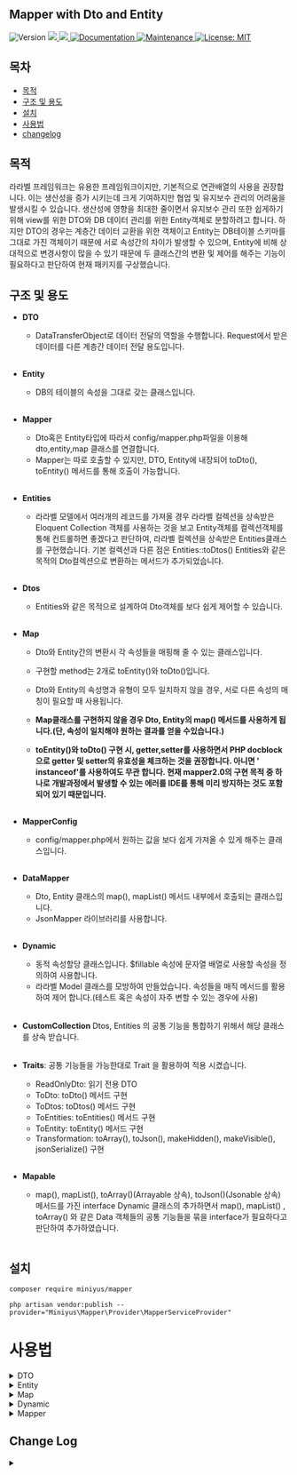 ## Mapper with Dto and Entity

 <img alt="Version" src="https://img.shields.io/badge/version-2.5.8-blue.svg?cacheSeconds=2592000" />
  <a href="https://php.net" target="_blank">
    <img src="https://img.shields.io/badge/php-%5E7.4.0-blue" />
  </a>
  <a href="https://laravel.com" target="_blank">
    <img src="https://img.shields.io/badge/laravel-7.x-lightgrey" />
  </a>
  <a href="https://github.com/miniyus/tongdocAPI#readme" target="_blank">
    <img alt="Documentation" src="https://img.shields.io/badge/documentation-yes-brightgreen.svg" />
  </a>
  <a href="https://github.com/miniyus/tongdocAPI/graphs/commit-activity" target="_blank">
    <img alt="Maintenance" src="https://img.shields.io/badge/Maintained%3F-yes-green.svg" />
  </a>
  <a href="https://github.com/miniyus/tongdocAPI/blob/master/LICENSE" target="_blank">
    <img alt="License: MIT" src="https://img.shields.io/badge/license-MIT-yellow" />
  </a>

## 목차

- [목적](#목적)
- [구조 및 용도](#구조-및-용도)
- [설치](#설치)
- [사용법](#사용법)
- [changelog](#change-log)

## 목적

라라벨 프레임워크는 유용한 프레임워크이지만, 기본적으로 연관배열의 사용을 권장합니다. 이는 생산성을 증가 시키는데 크게 기여하지만 협업 및 유지보수 관리의 어려움을 발생시킬 수 있습니다. 생산성에 영향을 최대한
줄이면서 유지보수 관리 또한 쉽게하기 위해 view를 위한 DTO와 DB 데이터 관리를 위한 Entity객체로 분할하려고 합니다. 하지만 DTO의 경우는 계층간 데이터 교환을 위한 객체이고 Entity는 DB테이블
스키마를 그대로 가진 객체이기 때문에 서로 속성간의 차이가 발생할 수 있으며, Entity에 비해 상대적으로 변경사항이 많을 수 있기 때문에 두 클래스간의 변환 및 제어를 해주는 기능이 필요하다고 판단하여 현재 패키지를
구상했습니다.

## 구조 및 용도

- **DTO**
    - DataTransferObject로 데이터 전달의 역할을 수행합니다. Request에서 받은 데이터를 다른 계층간 데이터 전달 용도입니다.
      <br><br>

- **Entity**
    - DB의 테이블의 속성을 그대로 갖는 클래스입니다.
      <br><br>

- **Mapper**
    - Dto혹은 Entity타입에 따라서 config/mapper.php파일을 이용해 dto,entity,map 클래스를 연결합니다.
    - Mapper는 따로 호출할 수 있지만, DTO, Entity에 내장되어 toDto(), toEntity() 메서드를 통해 호출이 가능합니다.
      <br><br>

- **Entities**
    - 라라벨 모델에서 여러개의 레코드를 가져올 경우 라라벨 컬렉션을 상속받은 Eloquent Collection 객체를 사용하는 것을 보고 Entity객체를 컬렉션객체를 통해 컨트롤하면 좋겠다고 판단하여,
      라라벨 컬렉션을 상속받은 Entities클래스를 구현했습니다. 기본 컬렉션과 다른 점은 Entities::toDtos() Entities와 같은 목적의 Dto컬렉션으로 변환하는 메서드가 추가되었습니다.
      <br><br>

- **Dtos**
    - Entities와 같은 목적으로 설계하여 Dto객체를 보다 쉽게 제어할 수 있습니다.
      <br><br>

- **Map**
    - Dto와 Entity간의 변환시 각 속성들을 매핑해 줄 수 있는 클래스입니다.
    - 구현할 method는 2개로 toEntity()와 toDto()입니다.<br>
    - Dto와 Entity의 속성명과 유형이 모두 일치하지 않을 경우, 서로 다른 속성의 매칭이 필요할 때 사용됩니다.

    - **Map클래스를 구현하지 않을 경우 Dto, Entity의 map() 메서드를 사용하게 됩니다.(단, 속성이 일치해야 원하는 결과를 얻을 수있습니다.)**
    - **toEntity()와 toDto() 구현 시, getter,setter를 사용하면서 PHP docblock으로 getter 및 setter의 유효성을 체크하는 것을 권장합니다. 아니면 '
      instanceof'를 사용하여도 무관 합니다. 현재 mapper2.0의 구현 목적 중 하나로 개발과정에서 발생할 수 있는 에러를 IDE를 통해 미리 방지하는 것도 포함되어 있기 때문입니다.**
      <br>
      <br>

- **MapperConfig**
    - config/mapper.php에서 원하는 값을 보다 쉽게 가져올 수 있게 해주는 클래스입니다.
      <br>
      <br>
- **DataMapper**
    - Dto, Entity 클래스의 map(), mapList() 메서드 내부에서 호출되는 클래스입니다.
    - JsonMapper 라이브러리를 사용합니다.
      <br>
      <br>
- **Dynamic**
    - 동적 속성할당 클래스입니다. $fillable 속성에 문자열 배열로 사용할 속성을 정의하여 사용합니다.
    - 라라벨 Model 클래스를 모방하여 만들었습니다. 속성들을 매직 메서드를 활용하여 제어 합니다.(테스트 혹은 속성이 자주 변할 수 있는 경우에 사용)
      <br>
      <br>
- **CustomCollection**
  Dtos, Entities 의 공통 기능을 통합하기 위해서 해당 클래스를 상속 받습니다.
  <br>
  <br>
- **Traits**:
  공통 기능들을 가능한대로 Trait 을 활용하여 적용 시켰습니다.
    - ReadOnlyDto: 읽기 전용 DTO
    - ToDto: toDto() 메서드 구현
    - ToDtos: toDtos() 메서드 구현
    - ToEntities: toEntities() 메서드 구현
    - ToEntity: toEntity() 메서드 구현
    - Transformation: toArray(), toJson(), makeHidden(), makeVisible(), jsonSerialize() 구현
      <br>
      <br>
- **Mapable**
  - map(), mapList(), toArray()(Arrayable 상속), toJson()(Jsonable 상속) 메서드를 가진 interface Dynamic 클래스의 추가하면서 map(), mapList()
  , toArray() 와 같은 Data 객체들의 공통 기능들을 묶을 interface가 필요하다고 판단하여 추가하였습니다.
  <br><br>

## 설치

```shell
composer require miniyus/mapper

php artisan vendor:publish --provider="Miniyus\Mapper\Provider\MapperServiceProvider"
```

# 사용법

<details>
<summary>DTO</summary>

```php
<?php
// Dto 만들기
use Miniyus\Mapper\Data\Dto;

class DemoDto extends Dto
{
    private int $id;
    private string $name;
    
    /**
     * @return int
     */
    public function getId(): int
    {
        return $this->id;
    }
    
    /**
     * @param int $id
     * @return $this
     */
    public function setId(int $id): DemoDto
    {
        $this->id = $id;
        return $this;
    }
    
    /**
     * @return string
     */
    public function getName(): string
    {
        return $this->name;
    }
    
     /**
     * @param string $name
     * @return $this
     */
    public function setName($name): DemoDto
    {
        $this->name = $name;
        return $this;
    }
}

// 기능 예제

// 1. 인스턴스 생성
// 생성 시 파라미터는 Arrayable, array, object(public 속성만 할당 됨) 유형만 허용
/** @var DemoDto $dto */
$dto = new DemoDto(['id'=>1,'name'=>'abc']);
$dto = DemoDto::newInstance(['id'=>1,'name'=>'abc']);

// 2. map(), mapList() 메서드
// 생성 시 파라미터와 동일하다.
// 두번째 파라미터로 Closure, callable 활용이 가능하다.
$dto->map(['id'=>2,'name'=>'Laravel']);

// 콜백 파라미터 사용법
$dto->map($someArray,function($somArray, DemoDto $dto){
    return $dto->setId($somArray['id']);
});

// Dtos는 라라벨의 Collection 클래스를 상속받은 클래스
// 기본적인 사용법은 라라벨 Collection과 동일하다.
// 두번째 파라미터로 Closure, callable 활용이 가능하다.
/** @var \Miniyus\Mapper\Data\Dtos $dtos */
$dtos = $dto->mapList([DemoDto::newInstance(),DemoDto::newInstance()]);

// 3. Entity 변환
// 파라미터 없으면, config/mapper.php 파일에 매칭해둔 Map 클래스를 통하여 매핑한 Entity 객체를 반환
$dto->toEntity();

// 연결된 Map 클래스가 있으면 Map클래스의 toEntity() 메서드를 통해 매핑
// 연결된 Map 클래스가 없으면 (new DemoEntity())->map($dto) 와 같음
$dto->toEntity(DemoEntity::class);

// 2번째 파라미터 활용
// Map 클래스 지정 매핑
// Map 클래스를 config/mapper.php에 명시하지 않았더라도 매개변수로 넘겨주면 해당 Map클래스를 통해 매핑한다.
$dto->toEntity(DemoEntity::class, DemoMap::class);

// Closure 활용 매핑
$dto->toEntity(DemoEntity::class, function(DemoDto $dto, DemoEntity $entity){
    // getter, setter 매핑 로직
    return $entity;
});

// Closure 활용 매핑 2
$dto->toEntity(DemoEntity::class, function(DemoDto $dto){
    // Mapper는  배열로 반환된 경우도 매핑이 가능하다.
    return [
        'id'=>$dto->getId(),
        'name'=>$dto->getName()
    ];
});

// callable 활용
function exampleCallable($dto, $entity){
// getter, setter 등등... 매핑 로직
    return $entity;
}
$dto->toEntity(DemoEntity::class, 'exampleCallable');

// 4. 기타 변환

// 배열, 파라미터에서 null 허용 여부를 선택할 수 있다.
// true면 null인 속성도 출력, false면 null인 속성 제외 
$dto->toArray();

// json
// toJson 파라미터는 기존 toJson과 동일하게 option 파라미터가 들어간다.
$dto->toJson();

// 속성 숨김, laravel model의 hideAttributes의 makeHidden() 메서드와 사용법은 동일
$dto->makeHidden('name');

// 속성 보이기, laravel model의 hideAttributes의 makeVisible() 메서드와 사용법은 동일
$dto->makeVisible('name');

// 할당 되지 않은 속성 기본 값으로 초기화
$dto->initialize();

```
</details>

<details>
<summary>Entity</summary>

```php
<?php

use Miniyus\Mapper\Data\Entity;

class DemoEntity extends Entity{
    // 기타 속성 선언 및 getter,setter (DTO와 동일함)
    
    /**
     * Model과 연결을 위해   
     * @return string
     */
    protected function getIdentifier() : string{
        return DemoModel::class;
    }
}

// 대부분의 기능들은 Dto와 동일
$entity = DemoEntity::newInstance();

// 사용법은 toEntity(),toEntities()와 동일하나, 첫번째 파라미터는 Dto를 상속받은 객체만 들어갈 수 있다.
$entity->toDto(DemoDto::class);
$entity->toDtos(DemoDto::class);

// 모델로 변환
$entity->toModel();
// 내부 적으로는 getIdentifier() 메서드의 명시한 모델을 생성하여 모델의 fill() 메서드를 활용한다.
(new DemoModel())->fill($entity->toArray(true));

```

- Collections(Dtos,Entities)

```php
<?php
// 생성시, 파라미터는 array|Collection|Arrayable
$dtos = \Miniyus\Mapper\Data\Dtos::newInstance();
$entities = \Miniyus\Mapper\Data\Entities::newInstance();

// toDtos & toEntities()
// 입력받은 파라미터 클래스로 기존 데이터를 변환하고 Dtos,Entities 객체로 반환
// 사용법은 toDto(), toEntity() 와 같으나, 반환 결과는 Entities, Dtos
// 내부적으로 Mapper 클래스를 사용하기 때문에 두번째 파라미터의 사용법도 동일하다.
$entities->toDtos(DemoDto::class);
$dtos->toEntities(DemoEntity::class);

```
</details>

<details>
<summary>Map</summary>

```php
<?php

use Miniyus\Mapper\Maps\Map;

class DemoMap extends Map
{
    protected function toDto(\Miniyus\Mapper\Data\Entity $entity,\Miniyus\Mapper\Data\Dto $dto)
    {
        // TODO: Implement toDto() method.
        // case 1
        // getter, setter 활용
        if($entity instanceof DemoEntity && $dto instanceof DemoDto){
            // getter & setter
            return $dto;
        }
        
        // case 2
        // Map 클래스 또한 배열 리턴이 가능하다.
        return [
            'id' => $entity->getId();
        ];
    }
    
    protected function toEntity(\Miniyus\Mapper\Data\Dto $dto,\Miniyus\Mapper\Data\Entity $entity)
    {
        // TODO: Implement toEntity() method.
        // case 1
        if($entity instanceof DemoEntity && $dto instanceof DemoDto){
            // getter & setter
            return $entity;
        }
        
        // Map 클래스 또한 배열 리턴이 가능하다.
        return [
            'id' => $dto->getId();
        ];
    }
}
```
    - generate:map 명령
```shell
# map 클래스는 php artisan generate:map {name} {--json=} 명령을 통해 생성할 수 있다.
# {name}은 생성할 Map 클래스이름, --json 옵션은 매핑관련 파일이다.
# config/mapper.php에 명시된 Map인 경우, 자동으로 생성해 준다.
# 단, Dto와 Entity객체에서 서로 일치하는 속성만 getter, setter를 만들어 준다.
# --json 옵션에 미리 어떤 항목끼리 매핑할지 정할 수 있다.
# 기타 경로 설정은 config/make_class.php 참조
php artisan generate:map DemoMap --json=DemoMap
```
    - generate:map --json={json filename} 파일 구조
```json
{
  "dto": "매핑하고자 하는 Dto 클래스의 이름(namespace 포함)",
  "entity": "매핑하고자 하는 Entity 클래스의 이름(namespace 포함)",
  "map": {
    "entityPropertyName": "dtoPropertyName"
  }
}
```
</details>

<details>
<summary>Dynamic</summary>

```php
use Miniyus\Mapper\Data\Dynamic;

class DemoDynamic extends Dynamic
{
    /**
     * 해당 속성의 배열 값이 해당 클래스에서 접근 및 제어 가능한 속성이 된다. 
     * @var array|string[] 
     */
    protected array $fillable = [
        'id',
        'name'
    ];
    
    /**
     * @param $data
     * @param callable|Closure|null $callback
     * @return \Miniyus\Mapper\Data\Contracts\Mapable
     */
    public function map($data,$callback = null) : \Miniyus\Mapper\Data\Contracts\Mapable
    {
        // TODO: Implement map() method.
    }
    
    /**
     * @param $data
     * @param callable|Closure|null $callback
     * @return Collection|array
     */
    public function mapList($data,$callback = null)
    {
        // TODO: Implement mapList() method.
    }   
}

// 1. 생성
// 생성자의 파라미터는 array 유형이다.
$demo = new Dynamic(['id'=>1,'name'=>'name']);

// Dynamic 클래스는 매직메서드를 사용하여 속성에 접근할 수 있다.
$demo->id = 1;
$demo->id;

// getter, setter처럼 사용할 수 있다.
$demo->setId(1);
$demo->getId();

// 2. 기타 변환
// Dto, Entity와 동일하게 toArray(), toJson()을 지원한다.
// 추가적으로 Dynamic클래스는 fromJson() 메서드를 사용할 수 있다.
$jsonString = "{\"id\":1,\"name\":\"name\"}";

$demo->fromJson($jsonString);

// fill(), 라라벨 Model의 fill()가 동일하다.(과정은 다르지만, 기능면으로)
$array = ['id'=>1,'name'=>'name'];
$demo->fill($array);

// 3. map(), mapList()
// Dynamic은 Mapable 인터페이스 메서드들을 구현해줘야 한다.
// 간단 예제
public function map($parameters)
{
    // 실제 fill() 메서드는 배열만 받기 때문에 예외 처리가 별도로 필요함.
    return $this->fill($parameters);
}

// mapList의 경우 명시적으로 return type이 정의되어 있지 않기 때문에 type에 주의
public function mapList($parameters)
{
    // collect 활용 예시
    return collect($parameters)->each(function($item){
        return (new static)->map($item);
    });
}
```
</details>

<details>
<summary>Mapper</summary> 

```php
<?php
// Mapper 클래스는 Entity, Dto에 내장되어 사용된다.
// Entity <-> Dto 변환에 특화되어 있기 때문에, 그 외의 용도로 사용할 수 없다.
// 객체 생성
\Miniyus\Mapper\Mapper::newInstance();

// 기타 정적 메서드
\Miniyus\Mapper\Mapper::mappingDto($dto, $entityClassName, $callback);
\Miniyus\Mapper\Mapper::mappingEntity($entity, $dtoClassName, $callback);

# DataMapper(JsonMapper를 Wrapping)
# JsonMapper에서 지원하지 않는 Type 지원 및 예외처리 로직을 추가했다.
# 배열 -> 객체, 객체 -> 객체 변환을 위한 클래스
// 첫번째 파라미터: 변환 전 데이터
// 두번째 파라미터: 데이터를 할당 받을 객체
// 세번째 파라미터: 콜백 함수
// 콜백 파라미터가 있으면 콜백 함수의 내용을 실행
// 콜백 함수가 없으면, JsonMapper::map() 기능과 동일하다
\Miniyus\Mapper\Data\DataMapper::map($data, $object, $callback);
```
</details>

## Change Log
<details>
<summary></summary>

> 2021.08.20<br>
> v2.5.8<br>
> Transformation Trait 수정<br>
> toJson() allowNull 파라미터 제거<br>
> makeHidden(), makeVisible() 작동 방식 변경

```php
<?php
    /**
     * @param int|string $options
     * @return string
     * @version 2.5.8 allowNull 파라미터 제거
     */
    public function toJson($options = JSON_UNESCAPED_UNICODE | JSON_UNESCAPED_SLASHES | JSON_PRETTY_PRINT): string
    {
        return json_encode($this, $options);
    }

    /**
     * makeHidden
     * toArray() 메서드 작동 시, 숨기고 싶은 속성을 정할 수 있다
     * @param string|array|null $hidden
     * @return $this
     * @version 2.5.8 작동 방식 변경
     */
    public function makeHidden(...$hidden): self
    {
        $this->hidden = array_merge(
            $this->hidden, is_array($hidden[0]) ? $hidden[0] : $hidden
        );

        return $this;
    }

    /**
     * toArray() 메서드 작동 시, 숨겼던 속성 항목을 다시 출력 시킬 수 있다.
     * @param string|array|null $visible
     * @return $this
     * @version 2.5.8 작동 방식 변경
     */
    public function makeVisible(...$visible): self
    {
        $this->hidden = array_diff(
            $this->hidden, is_array($visible[0]) ? $visible[0] : $visible
        );
        return $this;
    }
```

> Mapper 수정<br>
> toDto(),toEntity() $callback 파라미터 is_callable, is_string 검사 순서 변경<br>
> 예외 처리 TypeError에서 InvailidArgumentException으로 수정

```php
<?php
    /**
     * mapper에 데이터를 dto형식에 맞게 변환
     * Entity -> Dto
     *
     * @param Entity $entity
     * @param Dto|null $dto
     * @param Closure|callable|string|null $callback
     * @return  Dto  [return description]
     * @throws JsonMapper_Exception
     *  @version 2.5.8 callable 검사와 string 검사 순서 변경
     */
    protected function toDto(Entity $entity, ?Dto $dto, $callback = null): Dto
    {
        if (is_null($entity->toArray())) {
            return $dto;
        }

        if (!is_null($dto) && !is_null($callback)) {
            if (is_callable($callback)) {
                $result = $callback($entity, $dto);
                if (!($dto instanceof Dto) || is_array($result)) {
                    $dto->map($result);
                }
            } else if (class_exists($callback)) {
                /** @var Map $map */
                $map = new $callback;
                if ($map instanceof Map) {
                    $dto = $map->entityToDto($entity, $dto);
                } else {
                    throw new InvalidArgumentException(get_class($map) . ': 콜백 클래스는 Map 클래스를 상속받은 클래스이여야 합니다.');
                }
            } else {
                throw new InvalidArgumentException(get_class($entity) . ': Dto변환 실패 $callback파라미터가 올바르지 않습니다.');
            }
        } else if (!is_null($this->map)) {
            $dto = $this->map->entityToDto($entity, $dto);
        } else if (!is_null($dto)) {
            $dto->map($entity);
        } else {
            throw new InvalidArgumentException(get_class($entity) . ': Dto변환 실패 Dto객체가 null입니다.');
        }

        return $dto;
    }

    /**
     * Dto -> Entity
     * @param Dto $dto
     * @param Entity|null $entity
     * @param Closure|callable|string|null $callback
     * @return Entity
     * @throws JsonMapper_Exception
     * @version 2.5.8 callable 검사와 string 검사 순서 변경
     */
    protected function toEntity(Dto $dto, ?Entity $entity, $callback = null): Entity
    {
        if (is_null($dto->toArray())) {
            return $entity;
        }

        if (!is_null($entity) && !is_null($callback)) {
            if (is_callable($callback)) {
                $result = $callback($dto, $entity);
                if (!($entity instanceof Entity) || is_array($result)) {
                    $entity->map($result);
                }
            } else if (is_string($callback)) {
                /** @var Map $map */
                $map = new $callback;
                $entity = $map->dtoToEntity($dto, $entity);
            }
        } else if (!is_null($this->map)) {
            $entity = $this->map->dtoToEntity($dto, $entity);
        } else if (!is_null($entity)) {
            $entity->map($dto);
        } else {
            throw new InvalidArgumentException(get_class($entity) . ': Entity변환 실패 Entity객체가 null입니다.');
        }

        return $entity;
    }
```

> 2021.08.06<br>
> v2.5.7<br>
> v2.5.6 변경사항 제거

> 2021.08.06<br>
> v2.5.6<br>
> Reflection class를 다루는 Property 클래스의 toArray() 메서드 개선
> 속성이 객체인 경우 Property() 객체를 새로 생성하여 toArray() 메서드를 실행시켜 중첩객체까지 배열로 리턴할 수 있게 개선

```php
/**
 * to array
 *
 * @return array|null
 */
public function toArray(): ?array
{
    $arr = [];
    foreach ($this->properties as $prop) {
        if (method_exists($this->origin, 'get' . Str::studly($prop->getName()))) {
            if ($prop->isInitialized($this->origin)) {
                $arr[$prop->getName()] = $this->origin->{'get' . Str::studly($prop->getName())}();
                // update 2021.08.06 v2.5.6
                if (is_object($arr[$prop->getName()])) {
                    $arr[$prop->getName()] = (new static($arr[$prop->getName()]))->toArray();
                }
            }
        }
  
    return $arr;
}
```

> 2021.08.05<br>
> v2.5.5<br>
> Transformation Trait toArray() 메서드 기본 값 설정<br>
> 기존에는 코드에 강제로 allowNull은 false, 배열 키의 case_style은 snake_case로 고정했었는데 이 부분을 config파일을 통해서 수정할 수 있게 하였습니다.

```php
/** config/mapper.php **/
return [
    'transformation' => [
        /**
         * allow null: boolean(default: false)
         */
        'allow_null' => false,

        /**
         * case style: snake_case or camel_case
         */
        'case_style' => 'snake_case',
    ],
    ...
];

/** Transformation Trait toArray 메서드 일부 */
if (config('mapper.transformation.case_style') == 'camel_case') {
    $attributes = ArrController::camelFromArray($property->toArray());
} else {
    $attributes = ArrController::snakeFromArray($property->toArray());
}

if (is_null($allowNull)) {
    $allowNull = config('mapper.transformation.allow_null');
}
       
if (!$allowNull) {
    $attributes = ArrController::exceptNull($attributes);
}
```

> 2021.07.21<br>
> Utils Property 클래스 기능 추가
> fillDefault()
> getDefaultValue()
>
> Transformation Trait 기능 추가
> initialize()
> 할당되지 않은 속성에 타입 유형에 맞는 기본값으로 초기화 할 수 있습니다.
>

```php
<?php
// initialize 메서드로 할당되지 않은 속성에 타입유형에 맞게 기본값으로 초기화
$demo = DemoEntity::newInstance()->initialize();

```

> 2021.06.17<br>
> 클로저 뿐만 아니라, callable 함수도 적용이 가능합니다.<br>
> 콜백 파라미터에 Map 클래스의 이름(Map::class)을 보내면, config 파일에 명시 하지 않았더라도 Mapping 할 수 있습니다.

```php
<?php
// callable example
class CallableDemo
{
    /**
     * @param Dto $dto
     * @param Entity $entity 
     * @return string
     */
    public function callback(Dto $dto, Entity $entity): string
    {
        $entity->setProperty($dto->getProperty());
        return $entity;
    }
    
    public function example()
    {
        $dto = new DemoDto;
        return $dto->toEntity(DemoEntity::class, [$this, 'callback']);
    }
}

// class name 활용
$dto = new DemoDto;
$dto->toEntity(DemoEntity::class, DemoMap::class);
```

> 2021.05.21<br>
> Map클래스를 구현하지 않더라도 Mapping이 가능합니다.<br>
> 클로저를 이용하여 Mapping 가능<br>

```php
<?php
    // 새로운 사용법
    // 1. map클래스 없이 사용가능
    $entity = new Entity;
    $entity->toDto(Dto::class); // mapping할 Dto클래스 설정
//  $dto = Dto::newInstance($entity); 이 코드와 동일하다
    // 2. 클로저 이용
    // 1번과 마찬가지로 mapping할 Dto클래스를 설정해줘야한다.
    // 클로저의 첫번째 파라미터는 데이터 객체, 두번째 파라미터는 매핑되는 결과 객체
    $dto = $entity->toDto(Dto::class, function($entity,$dto){ 
        // mapping
        return $dto->map($entity);
    });
//  $dto = Dto::newInstance($entity); 이 코드와 동일하다.

    // 1번 방법의 경우 직접 Map()메서드를 사용 하는 것과 크게 다르지 않다.
    // 2번 방법의 경우,map클래스의 기능을 클로저를 통해 수행할 수 있게 된다.
     $dto = $entity->toDto(Dto::class, function($entity,$dto){ 
        $dto->setId($entity->getId());
        return $dto;
    });
```

> 2021.03.22<br>
> 이제 Mapper클래스는 각 데이터 클래스에 내장되었습니다.<br>

```php
<?php
    // entity to dto
    $entity = new Entity;
    $entity->toDto();

     // dto to entity
    $dto = new Dto;
    $dto->toEntity();

    // entities to dtos
    $entities = new Entities;
    $entities->toDtos();

    // dtos to entities
    $dtos = new Dtos;
    $dtos->toEntities();
```
</details>